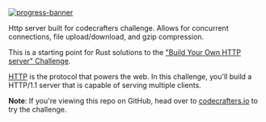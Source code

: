 [![progress-banner](https://backend.codecrafters.io/progress/http-server/a3129e00-4eb8-4316-8d14-5db856ac297d)](https://app.codecrafters.io/users/BrannanC)

Http server built for codecrafters challenge. Allows for concurrent connections, file upload/download, and gzip compression.

This is a starting point for Rust solutions to the
["Build Your Own HTTP server" Challenge](https://app.codecrafters.io/courses/http-server/overview).

[HTTP](https://en.wikipedia.org/wiki/Hypertext_Transfer_Protocol) is the protocol that powers the web. In this challenge, you'll build a HTTP/1.1 server
that is capable of serving multiple clients.

**Note**: If you're viewing this repo on GitHub, head over to
[codecrafters.io](https://codecrafters.io) to try the challenge.

